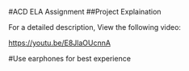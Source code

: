 #ACD ELA Assignment
##Project Explaination

For a detailed description, View the following video:

https://youtu.be/E8JlaOUcnnA

#Use earphones for best experience
